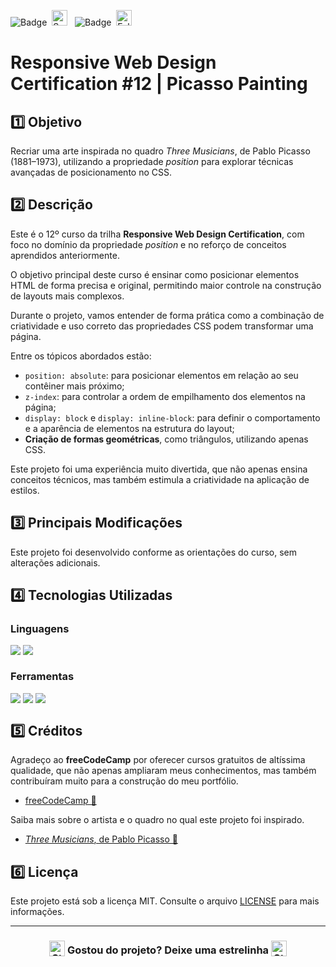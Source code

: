 ![Badge](https://img.shields.io/badge/freeCodeCamp-BB2649?style=for-the-badge)&nbsp;&nbsp;<img src="https://raw.githubusercontent.com/Tarikul-Islam-Anik/Animated-Fluent-Emojis/master/Emojis/Activities/Sparkles.png" alt="Sparkles" width="25" height="25" />&nbsp;&nbsp;&nbsp;![Badge](https://img.shields.io/badge/PROJETO-COM%20MENTORIA-FF6F61?style=for-the-badge)&nbsp;&nbsp;<img src="https://raw.githubusercontent.com/Tarikul-Islam-Anik/Animated-Fluent-Emojis/master/Emojis/Hand%20gestures/Folded%20Hands%20Light%20Skin%20Tone.png" alt="Folded Hands Light Skin Tone" width="25" height="25" />

# Responsive Web Design Certification #12 | Picasso Painting

## 1️⃣ Objetivo
Recriar uma arte inspirada no quadro *Three Musicians*, de Pablo Picasso (1881–1973), utilizando a propriedade *position* para explorar técnicas avançadas de posicionamento no CSS.

## 2️⃣ Descrição
Este é o 12º curso da trilha **Responsive Web Design Certification**, com foco no domínio da propriedade *position* e no reforço de conceitos aprendidos anteriormente.

O objetivo principal deste curso é ensinar como posicionar elementos HTML de forma precisa e original, permitindo maior controle na construção de layouts mais complexos. 

Durante o projeto, vamos entender de forma prática como a combinação de criatividade e uso correto das propriedades CSS podem transformar uma página.

Entre os tópicos abordados estão:

- <code>position: absolute</code>: para posicionar elementos em relação ao seu contêiner mais próximo;
- <code>z-index</code>: para controlar a ordem de empilhamento dos elementos na página;
- <code>display: block</code> e <code>display: inline-block</code>: para definir o comportamento e a aparência de elementos na estrutura do layout;
- **Criação de formas geométricas**, como triângulos, utilizando apenas CSS.

Este projeto foi uma experiência muito divertida, que não apenas ensina conceitos técnicos, mas também estimula a criatividade na aplicação de estilos.

## 3️⃣ Principais Modificações
Este projeto foi desenvolvido conforme as orientações do curso, sem alterações adicionais.

## 4️⃣ Tecnologias Utilizadas

### Linguagens
<div style="display:flex;">
  <img src="https://img.shields.io/badge/HTML5-E34F26?style=for-the-badge&logo=html5&logoColor=white">&nbsp;<img src="https://img.shields.io/badge/CSS3-1572B6?style=for-the-badge&logo=css3&logoColor=white">
</div>

### Ferramentas
<div style="display:flex;">
  <img src="https://img.shields.io/badge/Visual%20Studio%20Code-0078D4?style=for-the-badge&logo=visual-studio-code&logoColor=white">&nbsp;<img src="https://img.shields.io/badge/Git-F05032?style=for-the-badge&logo=git&logoColor=white">&nbsp;<img src="https://img.shields.io/badge/GitHub-404040?style=for-the-badge&logo=github&logoColor=white">
</div>

## 5️⃣ Créditos
Agradeço ao **freeCodeCamp** por oferecer cursos gratuitos de altíssima qualidade, que não apenas ampliaram meus conhecimentos, mas também contribuíram muito para a construção do meu portfólio.
- <a href="https://www.freecodecamp.org/" target="_blank">freeCodeCamp 🔗</a>

Saiba mais sobre o artista e o quadro no qual este projeto foi inspirado.
- <a href="https://www.pablopicasso.org/three-musicians.jsp" target="_blank"><cite>Three Musicians</cite>, de Pablo Picasso 🔗</a>

## 6️⃣ Licença
Este projeto está sob a licença MIT. Consulte o arquivo [LICENSE](LICENSE) para mais informações.

---

### <div align="center"><img src="https://raw.githubusercontent.com/Tarikul-Islam-Anik/Animated-Fluent-Emojis/master/Emojis/Travel%20and%20places/Star.png" alt="Star" width="25" height="25" style="vertical-align:text-bottom;" /> Gostou do projeto? Deixe uma estrelinha <img src="https://raw.githubusercontent.com/Tarikul-Islam-Anik/Animated-Fluent-Emojis/master/Emojis/Travel%20and%20places/Star.png" alt="Star" width="25" height="25" style="vertical-align:text-bottom;" /></div>